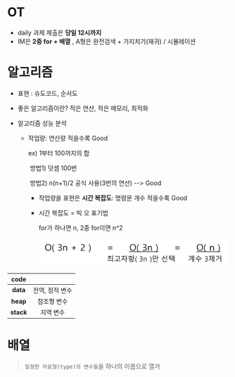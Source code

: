 # OT

- daily 과제 제출은 **당일 12시까지**
- IM은 **2중 for + 배열** , A형은 완전검색 + 가지치기(재귀) / 시뮬레이션

# 알고리즘 

- 표현 : 슈도코드, 순서도

- 좋은 알고리즘이란? 적은 연산, 적은 메모리, 최적화

- 알고리즘 성능 분석

  - 작업량: 연산량 적을수록 Good

    ex) 1부터 100까지의 합

    ​	방법1) 덧셈 100번 

    ​	방법2) n(n+1)/2 공식 사용(3번의 연산) --> Good

    - 작업량을 표현은 **시간 복잡도**: 명령문 개수 적을수록 Good

    - 시간 복잡도 = 빅 오 표기법

      for가 하나면 n, 2중 for이면 n^2

      ![image-20200804013148166](List.assets/image-20200804013148166.png)

|   code    |                 |
| :-------: | :-------------: |
| **data**  | 전역, 정적 변수 |
| **heap**  |   참조형 변수   |
| **stack** |    지역 변수    |



# 배열

> `일정한 자료형(type)의 변수들`을 하나의 이름으로 열거



